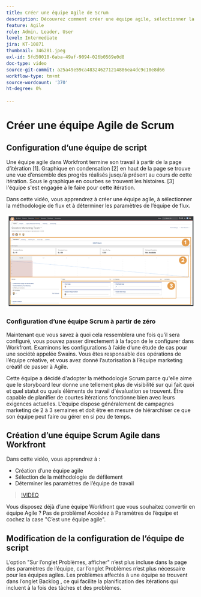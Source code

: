 ```yaml
---
title: Créer une équipe Agile de Scrum
description: Découvrez comment créer une équipe agile, sélectionner la méthodologie de flux et déterminer les paramètres de l’équipe de flux.
feature: Agile
role: Admin, Leader, User
level: Intermediate
jira: KT-10871
thumbnail: 346281.jpeg
exl-id: 5fd50010-6aba-49af-9094-026b0569e0d8
doc-type: video
source-git-commit: a25a49e59ca483246271214886ea4dc9c10e8d66
workflow-type: tm+mt
source-wordcount: '370'
ht-degree: 0%

---
```


# Créer une équipe Agile de Scrum

## Configuration d’une équipe de script

Une équipe agile dans Workfront termine son travail à partir de la page d’itération [1]. Graphique en condensation [2] en haut de la page se trouve une vue d’ensemble des progrès réalisés jusqu’à présent au cours de cette itération. Sous le graphique en courbes se trouvent les histoires. [3] l&#39;équipe s&#39;est engagée à le faire pour cette itération.

Dans cette vidéo, vous apprendrez à créer une équipe agile, à sélectionner la méthodologie de flux et à déterminer les paramètres de l’équipe de flux.

![Page Equipes](assets/scrum-agile-team-page.png)

### Configuration d’une équipe Scrum à partir de zéro

Maintenant que vous savez à quoi cela ressemblera une fois qu’il sera configuré, vous pouvez passer directement à la façon de le configurer dans Workfront. Examinons les configurations à l’aide d’une étude de cas pour une société appelée Swains. Vous êtes responsable des opérations de l’équipe créative, et vous avez donné l’autorisation à l’équipe marketing créatif de passer à Agile.


Cette équipe a décidé d&#39;adopter la méthodologie Scrum parce qu&#39;elle aime que le storyboard leur donne une tellement plus de visibilité sur qui fait quoi et quel statut ou quels éléments de travail d&#39;évaluation se trouvent. Être capable de planifier de courtes itérations fonctionne bien avec leurs exigences actuelles. L’équipe dispose généralement de campagnes marketing de 2 à 3 semaines et doit être en mesure de hiérarchiser ce que son équipe peut faire ou gérer en si peu de temps.

## Création d’une équipe Scrum Agile dans Workfront

Dans cette vidéo, vous apprendrez à :

- Création d’une équipe agile
- Sélection de la méthodologie de défilement
- Déterminer les paramètres de l’équipe de travail

>[!VIDEO](https://video.tv.adobe.com/v/346281/?quality=12&learn=on)

Vous disposez déjà d’une équipe Workfront que vous souhaitez convertir en équipe Agile ? Pas de problème! Accédez à Paramètres de l’équipe et cochez la case &quot;C’est une équipe agile&quot;.



## Modification de la configuration de l’équipe de script

L’option &quot;Sur l’onglet Problèmes, afficher&quot; n’est plus incluse dans la page des paramètres de l’équipe, car l’onglet Problèmes n’est plus nécessaire pour les équipes agiles. Les problèmes affectés à une équipe se trouvent dans l’onglet Backlog , ce qui facilite la planification des itérations qui incluent à la fois des tâches et des problèmes.
